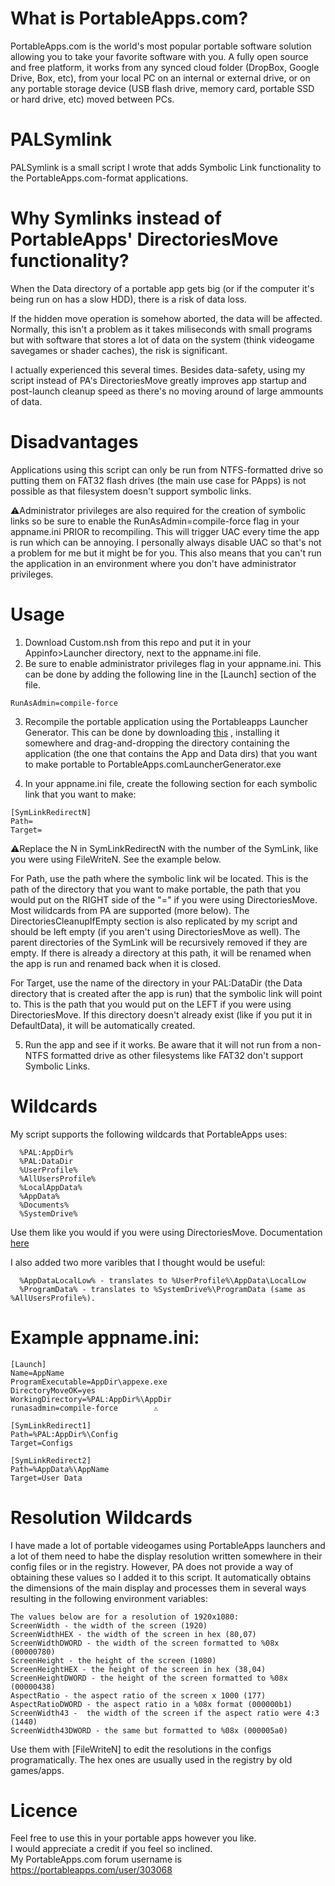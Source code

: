 # What is PortableApps.com?
PortableApps.com is the world's most popular portable software solution allowing you to take your favorite software with you. A fully open source and free platform, it works from any synced cloud folder (DropBox, Google Drive, Box, etc), from your local PC on an internal or external drive, or on any portable storage device (USB flash drive, memory card, portable SSD or hard drive, etc) moved between PCs. 


# PALSymlink
PALSymlink is a small script I wrote that adds Symbolic Link functionality to the PortableApps.com-format applications. 

# Why Symlinks instead of PortableApps' DirectoriesMove functionality?
When the Data directory of a portable app gets big (or if the computer it's being run on has a slow HDD), there is a risk of data loss. 

If the hidden move operation is somehow aborted, the data will be affected. Normally, this isn't a problem as it takes miliseconds with small programs but with software that stores a lot of data on the system (think videogame savegames or shader caches), the risk is significant. 

I actually experienced this several times. Besides data-safety, using my script instead of PA's DirectoriesMove greatly improves app startup and post-launch cleanup speed as there's no moving around of large ammounts of data. 


# Disadvantages
Applications using this script can only be run from NTFS-formatted drive so putting them on FAT32 flash drives (the main use case for PApps) is not possible as that filesystem doesn't support symbolic links.

⚠️Administrator privileges are also required for the creation of symbolic links so be sure to enable the RunAsAdmin=compile-force flag in your appname.ini PRIOR to recompiling. This will trigger UAC every time the app is run which can be annoying. I personally always disable UAC so that's not a problem for me but it might be for you. This also means that you can't run the application in an environment where you don't have administrator privileges. 


# Usage
1. Download Custom.nsh from this repo and put it in your Appinfo>Launcher directory, next to the appname.ini file.
2. Be sure to enable administrator privileges flag in your appname.ini. This can be done by adding the following line in the [Launch] section of the file.
 ```
 RunAsAdmin=compile-force
 ```
3. Recompile the portable application using the Portableapps Launcher Generator. This can be done by downloading [this](https://portableapps.com/apps/development/portableapps.com_launcher) , installing it somewhere and drag-and-dropping the directory containing the application (the one that contains the App and Data dirs) that you want to make portable to PortableApps.comLauncherGenerator.exe
 
4. In your appname.ini file, create the following section for each symbolic link that you want to make:

```
[SymLinkRedirectN]
Path= 
Target= 
```

 ⚠️Replace the N in SymLinkRedirectN with the number of the SymLink, like you were using FileWriteN. See the example below.
  
  
For Path, use the path where the symbolic link wil be located. This is the path of the directory that you want to make portable, the path that you would put on the RIGHT side of the "=" if you were using DirectoriesMove. Most wilidcards from PA are supported (more below). The DirectoriesCleanupIfEmpty section is also replicated by my script and should be left empty (if you aren't using DirectoriesMove as well). The parent directories of the SymLink will be recursively removed if they are empty. If there is already a directory at this path, it will be renamed when the app is run and renamed back when it is closed.

For Target, use the name of the directory in your PAL:DataDir (the Data directory that is created after the app is run) that the symbolic link will point to. This is the path that you would put on the LEFT if you were using DirectoriesMove. If this directory doesn't already exist (like if you put it in DefaultData), it will be automatically created.
 
 5. Run the app and see if it works. Be aware that it will not run from a non-NTFS formatted drive as other filesystems like FAT32 don't support Symbolic Links.
  
 # Wildcards
  
 My script supports the following wildcards that PortableApps uses:
```
  %PAL:AppDir%
  %PAL:DataDir
  %UserProfile%
  %AllUsersProfile%
  %LocalAppData%
  %AppData%
  %Documents%
  %SystemDrive%
```
  
 Use them like you would if you were using DirectoriesMove. Documentation [here](https://portableapps.com/manuals/PortableApps.comLauncher/ref/envsub.html)
  
 I also added two more varibles that I thought would be useful:
```
  %AppDataLocalLow% - translates to %UserProfile%\AppData\LocalLow
  %ProgramData% - translates to %SystemDrive%\ProgramData (same as %AllUsersProfile%).
```
  # Example appname.ini:
```
[Launch]
Name=AppName
ProgramExecutable=AppDir\appexe.exe
DirectoryMoveOK=yes
WorkingDirectory=%PAL:AppDir%\AppDir
runasadmin=compile-force        ⚠️

[SymLinkRedirect1]
Path=%PAL:AppDir%\Config
Target=Configs
  
[SymLinkRedirect2]
Path=%AppData%\AppName
Target=User Data
```
 # Resolution Wildcards
 I have made a lot of portable videogames using PortableApps launchers and a lot of them need to habe the display resolution written somewhere in their config files or in the registry. However, PA does not provide a way of obtaining these values so I added it to this script. It automatically obtains the dimensions of the main display and processes them in several ways resulting in the following environment variables:
 ```
 The values below are for a resolution of 1920x1080:
 ScreenWidth - the width of the screen (1920)
 ScreenWidthHEX - the width of the screen in hex (80,07)
 ScreenWidthDWORD - the width of the screen formatted to %08x (00000780)
 ScreenHeight - the height of the screen (1080)
 ScreenHeightHEX - the height of the screen in hex (38,04)
 ScreenHeightDWORD - the height of the screen formatted to %08x (00000438)
 AspectRatio - the aspect ratio of the screen x 1000 (177)
 AspectRatioDWORD - the aspect ratio in a %08x format (000000b1)
 ScreenWidth43 -  the width of the screen if the aspect ratio were 4:3 (1440)
 ScreenWidth43DWORD - the same but formatted to %08x (000005a0)
 ```
 Use them with [FileWriteN] to edit the resolutions in the configs programatically. The hex ones are usually used in the registry by old games/apps.

  # Licence
Feel free to use this in your portable apps however you like.  
I would appreciate a credit if you feel so inclined.  
My PortableApps.com forum username is https://portableapps.com/user/303068  
  
  
  
 
